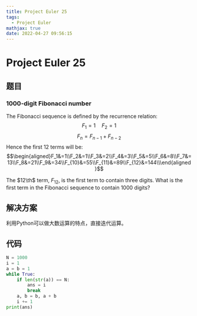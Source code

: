 ```yaml
---
title: Project Euler 25
tags:
  - Project Euler
mathjax: true
date: 2022-04-27 09:56:15
---
```


<escape><!-- more --></escape>

# Project Euler 25
## 题目
### $1000$-digit Fibonacci number
The Fibonacci sequence is defined by the recurrence relation:
$$F_1 = 1\quad F_2= 1$$
$$F_n = F_{n-1} + F_{n-2}$$
Hence the first 12 terms will be:
$$\begin{aligned}F_1&=1\\F_2&=1\\F_3&=2\\F_4&=3\\F_5&=5\\F_6&=8\\F_7&=13\\F_8&=21\\F_9&=34\\F_{10}&=55\\F_{11}&=89\\F_{12}&=144\\\end{aligned}$$

The $12\th$ term, $F_{12}$, is the first term to contain three digits.
What is the first term in the Fibonacci sequence to contain $1000$ digits?

## 解决方案

利用Python可以做大数运算的特点，直接迭代运算。

## 代码

```py
N = 1000
i = 1
a = b = 1
while True:
    if len(str(a)) == N:
        ans = i
        break
    a, b = b, a + b
    i += 1
print(ans)
```